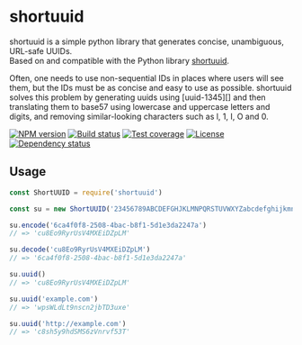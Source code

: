 # shortuuid

shortuuid is a simple python library that generates concise, unambiguous,
URL-safe UUIDs.   
Based on and compatible with the Python library
[shortuuid](https://github.com/stochastic-technologies/shortuuid).

Often, one needs to use non-sequential IDs in places where users will see them,
but the IDs must be as concise and easy to use as possible. shortuuid solves
this problem by generating uuids using [uuid-1345][] and then
translating them to base57 using lowercase and uppercase letters and digits,
and removing similar-looking characters such as l, 1, I, O and 0.

  [![NPM version][npm-img]][npm-url]
  [![Build status][travis-img]][travis-url]
  [![Test coverage][coveralls-img]][coveralls-url]
  [![License][license-img]][license-url]
  [![Dependency status][david-img]][david-url]

## Usage

```js
const ShortUUID = require('shortuuid')

const su = new ShortUUID('23456789ABCDEFGHJKLMNPQRSTUVWXYZabcdefghijkmnopqrstuvwxyz')

su.encode('6ca4f0f8-2508-4bac-b8f1-5d1e3da2247a')
// => 'cu8Eo9RyrUsV4MXEiDZpLM'

su.decode('cu8Eo9RyrUsV4MXEiDZpLM')
// => '6ca4f0f8-2508-4bac-b8f1-5d1e3da2247a'

su.uuid()
// => 'cu8Eo9RyrUsV4MXEiDZpLM'

su.uuid('example.com')
// => 'wpsWLdLt9nscn2jbTD3uxe'

su.uuid('http://example.com')
// => 'c8sh5y9hdSMS6zVnrvf53T'
```

[uuid-1344]: https://github.com/scravy/uuid-1345

[npm-img]: https://img.shields.io/npm/v/shortuuid.svg?style=flat-square
[npm-url]: https://npmjs.org/package/shortuuid
[travis-img]: https://img.shields.io/travis/trekjs/shortuuid.svg?style=flat-square
[travis-url]: https://travis-ci.org/trekjs/shortuuid
[coveralls-img]: https://img.shields.io/coveralls/trekjs/shortuuid.svg?style=flat-square
[coveralls-url]: https://coveralls.io/r/trekjs/shortuuid
[license-img]: https://img.shields.io/badge/license-MIT-green.svg?style=flat-square
[license-url]: LICENSE
[david-img]: https://img.shields.io/david/trekjs/shortuuid.svg?style=flat-square
[david-url]: https://david-dm.org/trekjs/shortuuid
